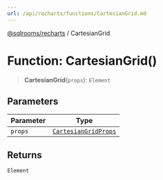 ```yaml
---
url: /api/recharts/functions/CartesianGrid.md
---
```

[@sqlrooms/recharts](../index.md) / CartesianGrid

# Function: CartesianGrid()

> **CartesianGrid**(`props`): `Element`

## Parameters

| Parameter | Type |
| ------ | ------ |
| `props` | [`CartesianGridProps`](../type-aliases/CartesianGridProps.md) |

## Returns

`Element`
